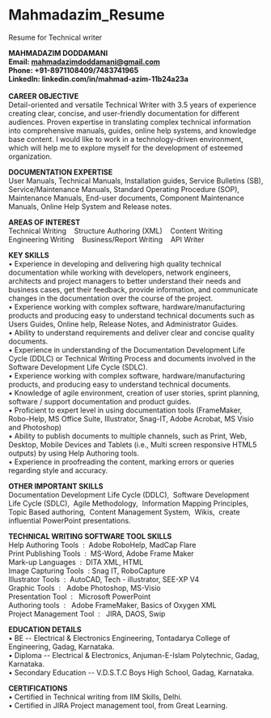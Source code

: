 # Mahmadazim_Resume
Resume for Technical writer


**MAHMADAZIM DODDAMANI<br>
Email: mahmadazimdoddamani@gmail.com<br>
Phone: +91-8971108409/7483741965<br>
LinkedIn: linkedin.com/in/mahmad-azim-11b24a23a**<br>
<br>
**CAREER OBJECTIVE**
<br>
Detail-oriented and versatile Technical Writer with 3.5 years of experience creating clear, concise, and user-friendly documentation for different audiences. Proven expertise in translating complex technical information into comprehensive manuals, guides, online help systems, and knowledge base content. I would like to work in a technology-driven environment, which will help me to explore myself for the development of esteemed organization.

**DOCUMENTATION EXPERTISE**<br>
User Manuals, Technical Manuals, Installation guides, Service Bulletins (SB), Service/Maintenance Manuals, Standard Operating Procedure (SOP), Maintenance Manuals, End-user documents, Component Maintenance Manuals, Online Help System and Release notes.

**AREAS OF INTEREST**	<br>
Technical Writing			&nbsp;&nbsp; Structure Authoring (XML)	&nbsp;&nbsp;	Content Writing<br>
Engineering Writing	&nbsp;&nbsp;	Business/Report Writing	&nbsp;&nbsp;	API Writer

**KEY SKILLS**<br>
•	Experience in developing and delivering high quality technical documentation while working with developers, network engineers, architects and project managers to better understand their needs and business cases, get their feedback, provide    information, and communicate changes in the documentation over the course of the project.<br>
•	Experience working with complex software, hardware/manufacturing products and producing easy to understand technical documents such as Users Guides, Online help, Release Notes, and Administrator Guides.<br>
•	Ability to understand requirements and deliver clear and concise quality documents. <br>
•	Experience in understanding of the Documentation Development Life Cycle (DDLC) or Technical Writing Process and documents involved in the Software Development Life Cycle (SDLC). <br>
•	Experience working with complex software, hardware/manufacturing products, and producing easy to understand technical documents.<br>
•	Knowledge of agile environment, creation of user stories, sprint planning, software / support documentation and product guides.<br>
•	Proficient to expert level in using documentation tools (FrameMaker, Robo-Help, MS Office Suite, Illustrator, Snag-IT, Adobe Acrobat, MS Visio and Photoshop)<br>
•	Ability to publish documents to multiple channels, such as Print, Web, Desktop, Mobile Devices and Tablets (i.e., Multi screen responsive HTML5 outputs) by using Help Authoring tools.<br>
•	Experience in proofreading the content, marking errors or queries regarding style and accuracy.<br>

**OTHER IMPORTANT SKILLS**<br>
Documentation Development Life Cycle (DDLC), &nbsp;Software Development Life Cycle (SDLC),&nbsp; Agile Methodology,&nbsp; Information Mapping Principles,&nbsp; Topic Based authoring, &nbsp;Content Management System,&nbsp; Wikis,&nbsp; create influential PowerPoint presentations.

**TECHNICAL WRITING SOFTWARE TOOL SKILLS**<br>
Help Authoring Tools&nbsp;&nbsp;:&nbsp;&nbsp;Adobe RoboHelp, MadCap Flare<br>
Print Publishing Tools&nbsp;&nbsp;:&nbsp;&nbsp;MS-Word, Adobe Frame Maker<br>
Mark-up Languages&nbsp;&nbsp;:&nbsp;&nbsp;DITA XML, HTML<br>
Image Capturing Tools&nbsp;&nbsp;:   Snag IT, RoboCapture<br>
Illustrator Tools&nbsp;&nbsp;:&nbsp;&nbsp;AutoCAD, Tech - illustrator, SEE-XP V4<br>
Graphic Tools&nbsp;&nbsp;:&nbsp;&nbsp;   Adobe Photoshop, MS-Visio<br>
Presentation Tool&nbsp;&nbsp;:&nbsp;&nbsp;   Microsoft PowerPoint<br>
Authoring tools&nbsp;&nbsp;:&nbsp;&nbsp;  Adobe FrameMaker, Basics of Oxygen XML<br>
Project Management Tool&nbsp;&nbsp;:&nbsp;&nbsp;  JIRA, DAOS, Swip<br>

**EDUCATION DETAILS**<br>
•	BE -- Electrical & Electronics Engineering, Tontadarya College of Engineering, Gadag, Karnataka.<br>
•	Diploma -- Electrical & Electronics, Anjuman-E-Islam Polytechnic, Gadag, Karnataka.<br>
•	Secondary Education -- V.D.S.T.C Boys High School, Gadag, Karnataka.<br>

**CERTIFICATIONS**<br>
•	Certified in Technical writing from IIM Skills, Delhi.<br>
•	Certified in JIRA Project management tool, from Great Learning.<br>



